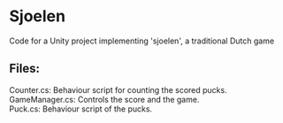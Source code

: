 # Sjoelen
Code for a Unity project implementing 'sjoelen', a traditional Dutch game

## Files:
Counter.cs: Behaviour script for counting the scored pucks.<br>
GameManager.cs: Controls the score and the game.<br>
Puck.cs: Behaviour script of the pucks.